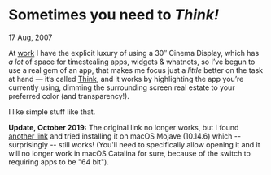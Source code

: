 <data slug="think"></data>

# Sometimes you need to *Think!*

<time datetime="2007-08-17T01:05:32+0200">17 Aug, 2007</time>

At [work][JAPP] I have the explicit luxury of using a 30″ Cinema Display, which has *a lot*
of space for timestealing apps, widgets & whatnots, so I’ve begun to use a real gem
of an app, that makes me focus just a *little* better on the task at hand — it’s called
[Think][THINK], and it works by highlighting the app you’re currently using, dimming the surrounding
screen real estate to your preferred color (and transparency!).

I like simple stuff like that.

**Update, October 2019:** The original link no longer works, but I found [another link][THINK2] and tried installing it
on macOS Mojave (10.14.6) which -- surprisingly -- still works! (You'll need to specifically allow opening it
and it will no longer work in macOS Catalina for sure, because of the switch to requiring apps to be "64 bit").

[JAPP]: http://japp.dk/
[THINK]: http://freeverse.cachefly.net/Mac/Think/Think.dmg
[THINK2]: https://download.cnet.com/Think/3001-2072_4-139813.html

